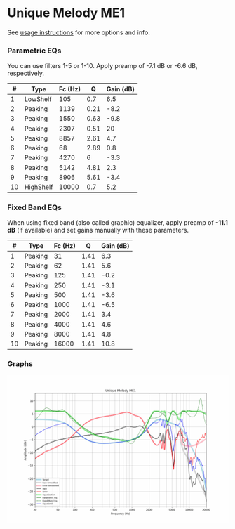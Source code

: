 # Unique Melody ME1
See [usage instructions](https://github.com/jaakkopasanen/AutoEq#usage) for more options and info.

### Parametric EQs
You can use filters 1-5 or 1-10. Apply preamp of -7.1 dB or -6.6 dB, respectively.

|   # | Type      |   Fc (Hz) |    Q |   Gain (dB) |
|-----|-----------|-----------|------|-------------|
|   1 | LowShelf  |       105 | 0.7  |         6.5 |
|   2 | Peaking   |      1139 | 0.21 |        -8.2 |
|   3 | Peaking   |      1550 | 0.63 |        -9.8 |
|   4 | Peaking   |      2307 | 0.51 |        20   |
|   5 | Peaking   |      8857 | 2.61 |         4.7 |
|   6 | Peaking   |        68 | 2.89 |         0.8 |
|   7 | Peaking   |      4270 | 6    |        -3.3 |
|   8 | Peaking   |      5142 | 4.81 |         2.3 |
|   9 | Peaking   |      8906 | 5.61 |        -3.4 |
|  10 | HighShelf |     10000 | 0.7  |         5.2 |

### Fixed Band EQs
When using fixed band (also called graphic) equalizer, apply preamp of **-11.1 dB** (if available) and set gains manually with these parameters.

|   # | Type    |   Fc (Hz) |    Q |   Gain (dB) |
|-----|---------|-----------|------|-------------|
|   1 | Peaking |        31 | 1.41 |         6.3 |
|   2 | Peaking |        62 | 1.41 |         5.6 |
|   3 | Peaking |       125 | 1.41 |        -0.2 |
|   4 | Peaking |       250 | 1.41 |        -3.1 |
|   5 | Peaking |       500 | 1.41 |        -3.6 |
|   6 | Peaking |      1000 | 1.41 |        -6.5 |
|   7 | Peaking |      2000 | 1.41 |         3.4 |
|   8 | Peaking |      4000 | 1.41 |         4.6 |
|   9 | Peaking |      8000 | 1.41 |         4.8 |
|  10 | Peaking |     16000 | 1.41 |        10.8 |

### Graphs
![](./Unique%20Melody%20ME1.png)
